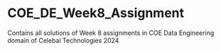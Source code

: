 # COE_DE_Week8_Assignment
Contains all solutions of Week 8 assignments in COE Data Engineering domain of Celebal Technologies 2024

